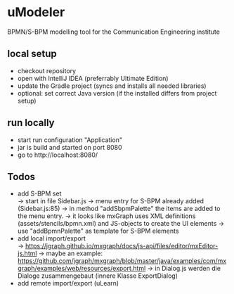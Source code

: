 # uModeler
BPMN/S-BPM modelling tool for the Communication Engineering institute

## local setup

* checkout repository
* open with IntelliJ IDEA (preferrably Ultimate Edition)
* update the Gradle project (syncs and installs all needed libraries)
* optional: set correct Java version (if the installed differs from project setup)

## run locally

* start run configuration "Application"
* jar is build and started on port 8080
* go to http://localhost:8080/ 

## Todos

* add S-BPM set  
 -> start in file Sidebar.js
 -> menu entry for S-BPM already added (Sidebar.js:85)
 -> in method "addSbpmPalette" the items are added to the menu entry.
 -> it looks like mxGraph uses XML definitions (assets/stencils/bpmn.xml) and JS-objects to create the UI elements
 -> use "addBpmnPalette" as template for S-BPM elements
* add local import/export  
 -> https://jgraph.github.io/mxgraph/docs/js-api/files/editor/mxEditor-js.html
 -> maybe an example: https://github.com/jgraph/mxgraph/blob/master/java/examples/com/mxgraph/examples/web/resources/export.html
 -> in Dialog.js werden die Dialoge zusammengebaut (innere Klasse ExportDialog)
* add remote import/export (uLearn)